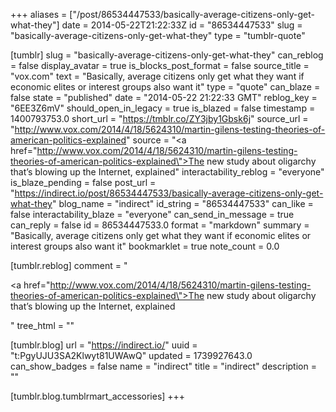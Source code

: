 +++
aliases = ["/post/86534447533/basically-average-citizens-only-get-what-they"]
date = 2014-05-22T21:22:33Z
id = "86534447533"
slug = "basically-average-citizens-only-get-what-they"
type = "tumblr-quote"

[tumblr]
slug = "basically-average-citizens-only-get-what-they"
can_reblog = false
display_avatar = true
is_blocks_post_format = false
source_title = "vox.com"
text = "Basically, average citizens only get what they want if economic elites or interest groups also want it"
type = "quote"
can_blaze = false
state = "published"
date = "2014-05-22 21:22:33 GMT"
reblog_key = "6EE3Z6mV"
should_open_in_legacy = true
is_blazed = false
timestamp = 1400793753.0
short_url = "https://tmblr.co/ZY3jby1Gbsk6j"
source_url = "http://www.vox.com/2014/4/18/5624310/martin-gilens-testing-theories-of-american-politics-explained"
source = "<a href=\"http://www.vox.com/2014/4/18/5624310/martin-gilens-testing-theories-of-american-politics-explained\">The new study about oligarchy that&rsquo;s blowing up the Internet, explained</a>"
interactability_reblog = "everyone"
is_blaze_pending = false
post_url = "https://indirect.io/post/86534447533/basically-average-citizens-only-get-what-they"
blog_name = "indirect"
id_string = "86534447533"
can_like = false
interactability_blaze = "everyone"
can_send_in_message = true
can_reply = false
id = 86534447533.0
format = "markdown"
summary = "Basically, average citizens only get what they want if economic elites or interest groups also want it"
bookmarklet = true
note_count = 0.0

[tumblr.reblog]
comment = "<p><a href=\"http://www.vox.com/2014/4/18/5624310/martin-gilens-testing-theories-of-american-politics-explained\">The new study about oligarchy that’s blowing up the Internet, explained</a></p>"
tree_html = ""

[tumblr.blog]
url = "https://indirect.io/"
uuid = "t:PgyUJU3SA2Klwyt81UWAwQ"
updated = 1739927643.0
can_show_badges = false
name = "indirect"
title = "indirect"
description = ""

[tumblr.blog.tumblrmart_accessories]
+++
